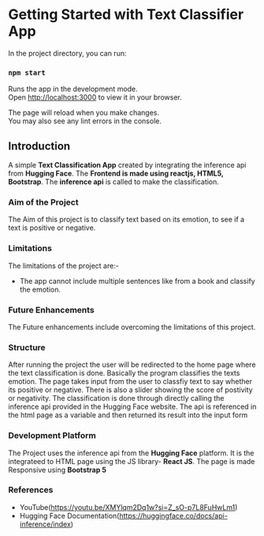 # Getting Started with Text Classifier App

In the project directory, you can run:

### `npm start`

Runs the app in the development mode.\
Open [http://localhost:3000](http://localhost:3000) to view it in your browser.

The page will reload when you make changes.\
You may also see any lint errors in the console.

## Introduction
A simple **Text Classification App** created by integrating the inference api from **__Hugging Face__**.
The **Frontend is made using reactjs, HTML5, Bootstrap**.
The **inference api** is called to make the classification.

### Aim of the Project
The Aim of this project is to classify text based on its emotion, to see if a text is positive or negative.

### Limitations
The limitations of the project are:-
   - The app cannot include multiple sentences like from a book and classify the emotion.

### Future Enhancements
The Future enhancements include overcoming the limitations of this project.

### Structure
After running the project the user will be redirected to the home page where the text classification is done. Basically the program classifies the texts emotion.
The page takes input from the user to classfiy text to say whether its positive or negative. There is also a slider showing the score of postivity or negativity.
The classification is done through directly calling the inference api provided in the Hugging Face website.
The api is referenced in the html page as a variable and then returned its result into the input form

### Development Platform
The Project uses the inference api from the **Hugging Face** platform.
It is the integrateed to HTML page using the JS library- **React JS**.
The page is made Responsive using **Bootstrap 5**

### References
  - YouTube(https://youtu.be/XMYlqm2Dq1w?si=Z_sO-p7L8FuHwLm1)
  - Hugging Face Documentation(https://huggingface.co/docs/api-inference/index)


